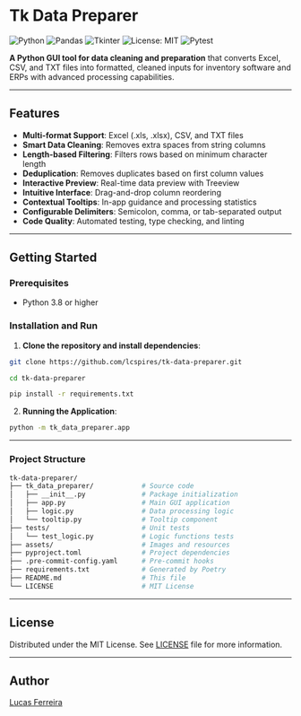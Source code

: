 # Tk Data Preparer

![Python](https://img.shields.io/badge/python-3.8+-blue.svg)
![Pandas](https://img.shields.io/badge/pandas-1.3+-green.svg)
![Tkinter](https://img.shields.io/badge/tkinter-GUI-orange.svg)
![License: MIT](https://img.shields.io/badge/license-MIT-brightgreen.svg)
![Pytest](https://img.shields.io/badge/tests-passing-brightgreen)

**A Python GUI tool for data cleaning and preparation** that converts Excel, CSV, and TXT files into formatted, cleaned inputs for inventory software and ERPs with advanced processing capabilities.

---

## Features

- **Multi-format Support**: Excel (.xls, .xlsx), CSV, and TXT files
- **Smart Data Cleaning**: Removes extra spaces from string columns
- **Length-based Filtering**: Filters rows based on minimum character length
- **Deduplication**: Removes duplicates based on first column values
- **Interactive Preview**: Real-time data preview with Treeview
- **Intuitive Interface**: Drag-and-drop column reordering
- **Contextual Tooltips**: In-app guidance and processing statistics
- **Configurable Delimiters**: Semicolon, comma, or tab-separated output
- **Code Quality**: Automated testing, type checking, and linting

---

## Getting Started

### Prerequisites

- Python 3.8 or higher

### Installation and Run

1. **Clone the repository and install dependencies**:
```bash
git clone https://github.com/lcspires/tk-data-preparer.git

cd tk-data-preparer

pip install -r requirements.txt
```

2. **Running the Application**:
```bash
python -m tk_data_preparer.app
```

---

### Project Structure

```bash
tk-data-preparer/
├── tk_data_preparer/            # Source code
│   ├── __init__.py              # Package initialization
│   ├── app.py                   # Main GUI application
│   ├── logic.py                 # Data processing logic
│   └── tooltip.py               # Tooltip component
├── tests/                       # Unit tests
│   └── test_logic.py            # Logic functions tests
├── assets/                      # Images and resources
├── pyproject.toml               # Project dependencies
├── .pre-commit-config.yaml      # Pre-commit hooks
├── requirements.txt             # Generated by Poetry
├── README.md                    # This file
└── LICENSE                      # MIT License
```

---

## License

Distributed under the MIT License. See [LICENSE](LICENSE) file for more information.

---

## Author

[Lucas Ferreira](https://www.linkedin.com/in/lucasopf/)